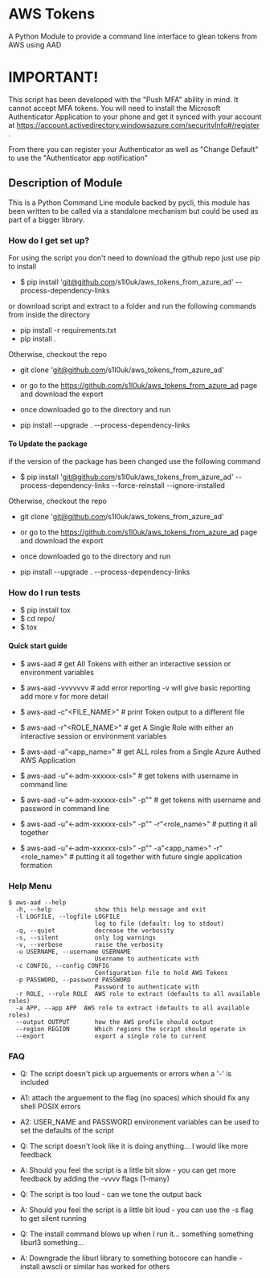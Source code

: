 # AWS Tokens #

A Python Module to provide a command line interface to glean tokens from AWS using AAD

# IMPORTANT! #

This script has been developed with the "Push MFA" ability in mind. It cannot accept MFA tokens.
You will need to install the Microsoft Authenticator Application to your phone and get it synced with
your account at https://account.activedirectory.windowsazure.com/securityInfo#/register .

From there you can register your Authenticator as well as "Change Default" to use the "Authenticator app notification"

## Description of Module ##

This is a Python Command Line module backed by pycli, this module has been written to be
called via a standalone mechanism but could be used as part of a bigger library.

### How do I get set up? ###

For using the script you don't need to download the github repo just use pip to install

* $ pip install 'git@github.com/s1l0uk/aws_tokens_from_azure_ad' --process-dependency-links

or download script and extract to a folder and run the following commands from inside the directory

* pip install -r requirements.txt
* pip install .

Otherwise, checkout the repo

* git clone 'git@github.com/s1l0uk/aws_tokens_from_azure_ad'

* or go to the https://github.com/s1l0uk/aws_tokens_from_azure_ad page and download the export

* once downloaded go to the directory and run

* pip install --upgrade . --process-dependency-links


#### To Update the package

if the version of the package has been changed use the following command

* $ pip install 'git@github.com/s1l0uk/aws_tokens_from_azure_ad' --process-dependency-links --force-reinstall --ignore-installed

Otherwise, checkout the repo

* git clone 'git@github.com/s1l0uk/aws_tokens_from_azure_ad'

* or go to the https://github.com/s1l0uk/aws_tokens_from_azure_ad page and download the export

* once downloaded go to the directory and run

* pip install --upgrade . --process-dependency-links

### How do I run tests ###

* $ pip install tox
* $ cd repo/
* $ tox

#### Quick start guide

* $ aws-aad				# get All Tokens with either an interactive session or environment variables

* $ aws-aad -vvvvvvv			# add error reporting -v will give basic reporting add more v for more detail

* $ aws-aad -c"<FILE_NAME>"		# print Token output to a different file

* $ aws-aad -r"<ROLE_NAME>"  		# get A Single Role with either an interactive session or environment variables

* $ aws-aad -a"<app_name>"  		# get ALL roles from a Single Azure Authed AWS Application
	
* $ aws-aad -u"<-adm-xxxxxx-csl>"	# get tokens with username in command line

* $ aws-aad -u"<-adm-xxxxxx-csl>" -p"<password>"  # get tokens with username and password in command line

* $ aws-aad -u"<-adm-xxxxxx-csl>" -p"<password>" -r"<role_name>" # putting it all together  	

* $ aws-aad -u"<-adm-xxxxxx-csl>" -p"<password>" -a"<app_name>" -r"<role_name>" # putting it all together with future single application formation

### Help Menu ###

```
$ aws-aad --help
  -h, --help            show this help message and exit
  -l LOGFILE, --logfile LOGFILE
                        log to file (default: log to stdout)
  -q, --quiet           decrease the verbosity
  -s, --silent          only log warnings
  -v, --verbose         raise the verbosity
  -u USERNAME, --username USERNAME
                        Username to authenticate with
  -c CONFIG, --config CONFIG
                        Configuration file to hold AWS Tokens
  -p PASSWORD, --password PASSWORD
                        Password to authenticate with
  -r ROLE, --role ROLE  AWS role to extract (defaults to all available roles)
  -a APP, --app APP  AWS role to extract (defaults to all available roles)
  --output OUTPUT       how the AWS profile should output
  --region REGION       Which regions the script should operate in
  --export              export a single role to current
```


### FAQ ###
* Q: The script doesn't pick up arguements or errors when a '-' is included
* A1: attach the arguement to the flag (no spaces) which should fix any shell POSIX errors
* A2: USER_NAME and PASSWORD environment variables can be used to set the defaults of the script

* Q: The script doesn't look like it is doing anything... I would like more feedback
* A: Should you feel the script is a little bit slow - you can get more feedback by adding the -vvvv flags (1-many)

* Q: The script is too loud - can we tone the output back
* A: Should you feel the script is a little bit loud - you can use the -s flag to get silent running

* Q: The install command blows up when I run it... something something liburl3 something...
* A: Downgrade the liburl library to something botocore can handle - install awscli or similar has worked for others

